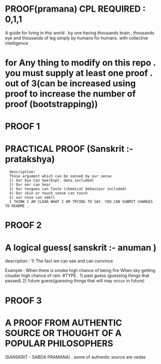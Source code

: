 # PROOF(pramana) CPL REQUIRED : 0,1,1 

A guide for living in this world . by one having thousands brain , thousands eye and thousands of leg simply by humans for humans. with collective intelligence 


# for Any thing to modify on this repo . you must supply at least one proof . out of 3(can be increased using proof to increase the number of proof (bootstrapping))
   # PROOF 1
   # PRACTICAL PROOF (Sanskrit :- pratakshya)
      description:
      Those argument which can be sensed by our sense 
      1) Our Eye Can See(Expt. data included)
      2) Our ear can hear
      3) Our tongues can Taste (chemical behaviour included)
      4) Our skin or touch sense can touch  
      5) our nose can smell 
      I THINK I AM CLEAR WHAT I AM TRYING TO SAY. YOU CAN SUBMIT CHANGES TO README .
   # PROOF 2
   # A logical guess( sanskrit :- anuman )
   description :
    1) The fact we can see and can convince

Example : When there is smoke high chance of being fire 
          When sky getting clouder high chance of rain.
           #TYPE .
             1) past guess (guessing things that passed)
             2) future guess(guessing things that will may occur in future)
             
 # PROOF 3
 # A PROOF FROM AUTHENTIC SOURCE OR THOUGHT OF A POPULAR PHILOSOPHERS
 (SANSKRIT - SABDA PRAMANA) .
 some of authentic source are 
   vedas 

 
